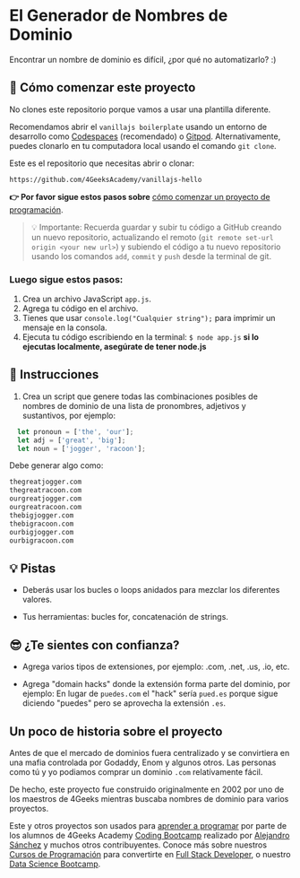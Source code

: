 <!--hide-->
# El Generador de Nombres de Dominio
<!--endhide-->

Encontrar un nombre de dominio es difícil, ¿por qué no automatizarlo? :)

## 🌱 Cómo comenzar este proyecto

No clones este repositorio porque vamos a usar una plantilla diferente.

Recomendamos abrir el `vanillajs boilerplate` usando un entorno de desarrollo como [Codespaces](https://4geeks.com/es/lesson/tutorial-de-github-codespaces) (recomendado) o [Gitpod](https://4geeks.com/es/lesson/como-utilizar-gitpod). Alternativamente, puedes clonarlo en tu computadora local usando el comando `git clone`.

Este es el repositorio que necesitas abrir o clonar:

```text
https://github.com/4GeeksAcademy/vanillajs-hello
```

**👉 Por favor sigue estos pasos sobre** [cómo comenzar un proyecto de programación](https://4geeks.com/es/lesson/como-comenzar-un-proyecto-de-codificacion).


> 💡 Importante: Recuerda guardar y subir tu código a GitHub creando un nuevo repositorio, actualizando el remoto (`git remote set-url origin <your new url>`) y subiendo el código a tu nuevo repositorio usando los comandos `add`, `commit` y `push` desde la terminal de git.

### Luego sigue estos pasos:

1. Crea un archivo JavaScript `app.js`.
2. Agrega tu código en el archivo.
2. Tienes que usar `console.log("Cualquier string");` para imprimir un mensaje en la consola.
4. Ejecuta tu código escribiendo en la terminal: `$ node app.js` **si lo ejecutas localmente, asegúrate de tener node.js**

## 📝 Instrucciones

1. Crea un script que genere todas las combinaciones posibles de nombres de dominio de una lista de pronombres, adjetivos y sustantivos, por ejemplo:

```js
  let pronoun = ['the', 'our'];
  let adj = ['great', 'big'];
  let noun = ['jogger', 'racoon'];
```

Debe generar algo como:

```bash
thegreatjogger.com
thegreatracoon.com
ourgreatjogger.com
ourgreatracoon.com
thebigjogger.com
thebigracoon.com
ourbigjogger.com
ourbigracoon.com
```

## 💡 Pistas

+ Deberás usar los bucles o loops anidados para mezclar los diferentes valores.

+ Tus herramientas: bucles for, concatenación de strings.

## 😎 ¿Te sientes con confianza?

- Agrega varios tipos de extensiones, por ejemplo: .com, .net, .us, .io, etc.

- Agrega "domain hacks" donde la extensión forma parte del dominio, por ejemplo: En lugar de `puedes.com` el "hack" sería `pued.es` porque sigue diciendo "puedes" pero se aprovecha la extensión `.es`.

## Un poco de historia sobre el proyecto

Antes de que el mercado de dominios fuera centralizado y se convirtiera en una mafia controlada por Godaddy, Enom y algunos otros. Las personas como tú y yo podiamos comprar un dominio `.com` relatívamente fácil. 

De hecho, este proyecto fue construido originalmente en 2002 por uno de los maestros de 4Geeks mientras buscaba nombres de dominio para varios proyectos.

Este y otros proyectos son usados para [aprender a programar](https://4geeksacademy.com/es/aprender-a-programar/aprender-a-programar-desde-cero) por parte de los alumnos de 4Geeks Academy [Coding Bootcamp](https://4geeksacademy.com/us/coding-bootcamp) realizado por [Alejandro Sánchez](https://twitter.com/alesanchezr) y muchos otros contribuyentes. Conoce más sobre nuestros [Cursos de Programación](https://4geeksacademy.com/es/curso-de-programacion-desde-cero?lang=es) para convertirte en [Full Stack Developer](https://4geeksacademy.com/es/coding-bootcamps/desarrollador-full-stack/?lang=es), o nuestro [Data Science Bootcamp](https://4geeksacademy.com/es/coding-bootcamps/curso-datascience-machine-learning).
